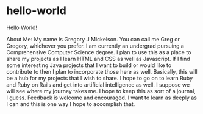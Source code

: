 # hello-world
Hello World!

About Me:
My name is Gregory J Mickelson.  You can call me Greg or Gregory, whichever you prefer.
I am currently an undergrad pursuing a Comprehensive Computer Science degree.  I plan to use this as a place to share my projects as I learn HTML and CSS as well as Javascript.  If I find some interesting Java projects that I want to build or would like to contribute to then I plan to incorporate those here as well.  Basically, this will be a hub for my projects that I wish to share.
I hope to go on to learn Ruby and Ruby on Rails and get into artificial intelligence as well.  I suppose we will see where my journey takes me.  I hope to keep this as sort of a journal, I guess.
Feedback is welcome and encouraged.  I want to learn as deeply as I can and this is one way I hope to accomplish that.
